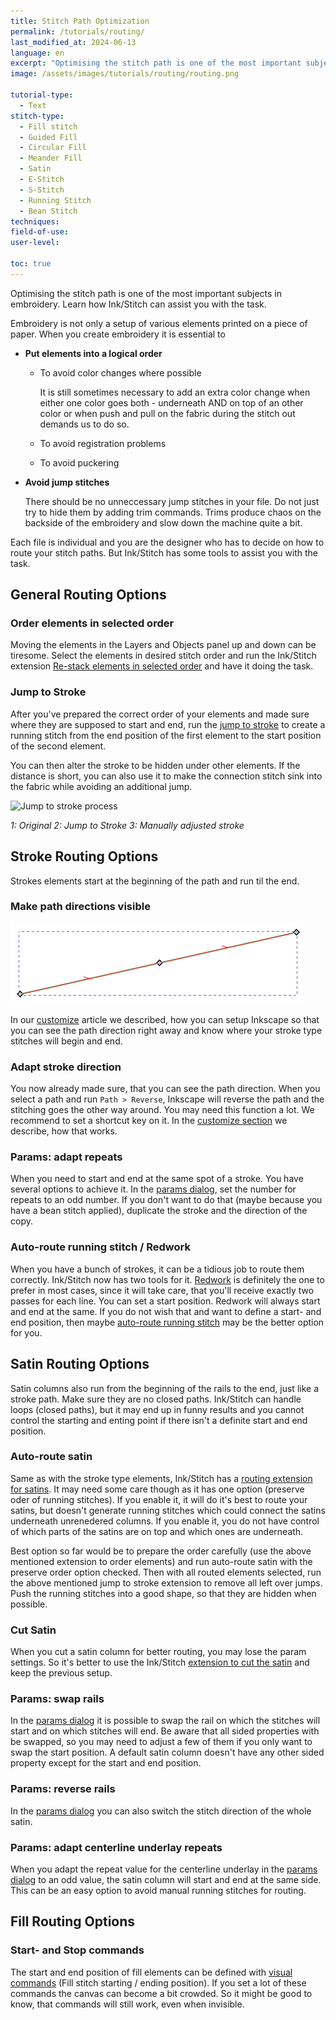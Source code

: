 ```yaml
---
title: Stitch Path Optimization
permalink: /tutorials/routing/
last_modified_at: 2024-06-13
language: en
excerpt: "Optimising the stitch path is one of the most important subjects in embroidery. Learn how Ink/Stitch can assist you with the task."
image: /assets/images/tutorials/routing/routing.png

tutorial-type:
  - Text
stitch-type:
  - Fill stitch
  - Guided Fill
  - Circular Fill
  - Meander Fill
  - Satin
  - E-Stitch
  - S-Stitch
  - Running Stitch
  - Bean Stitch
techniques:
field-of-use:
user-level: 

toc: true
---
```

Optimising the stitch path is one of the most important subjects in embroidery. Learn how Ink/Stitch can assist you with the task.

Embroidery is not only a setup of various elements printed on a piece of paper. When you create embroidery it is essential to

* **Put elements into a logical order**
  * To avoid color changes where possible

    It is still sometimes necessary to add an extra color change when either one color goes both - underneath AND on top of an other color
    or when push and pull on the fabric during the stitch out demands us to do so.
  * To avoid registration problems
  * To avoid puckering
* **Avoid jump stitches**

  There should be no unneccessary jump stitches in your file. Do not just try to hide them by adding trim commands.
  Trims produce chaos on the backside of the embroidery and slow down the machine quite a bit.

Each file is individual and you are the designer who has to decide on how to route your stitch paths. But Ink/Stitch has some tools to assist you with the task.

## General Routing Options

### Order elements in selected order

Moving the elements in the Layers and Objects panel up and down can be tiresome. Select the elements in desired stitch order and run the Ink/Stitch extension [Re-stack elements in selected order](/docs/edit/#re-stack-objects-in-order-of-selection) and have it doing the task.

### Jump to Stroke

After you've prepared the correct order of your elements and made sure where they are supposed to start and end,
run the [jump to stroke](/docs/stroke-tools/#jump-to-stroke) to create a running stitch from the end position of the first element to the start position of the second element.

You can then alter the stroke to be hidden under other elements. If the distance is short, you can also use it to make the connection stitch sink into the fabric while avoiding an additional jump.

![Jump to stroke process](/assets/images/docs/jump_to_stroke.png)

*1: Original 2: Jump to Stroke 3: Manually adjusted stroke*

## Stroke Routing Options

Strokes elements start at the beginning of the path and run til the end.

### Make path directions visible

![Stroke with visible path direction](/assets/images/tutorials/routing/path_direction.png)

In our [customize](/docs/customize/#enabling-path-outlines--direction) article we described, how you can setup Inkscape so that you can see the path direction right away and know where your stroke type stitches will begin and end.

### Adapt stroke direction

You now already made sure, that you can see the path direction. When you select a path and run `Path > Reverse`, Inkscape will reverse the path and the stitching goes the other way around. You may need this function a lot. We recommend to set a shortcut key on it. In the [customize section](/docs/customize/#shortcut-keys) we describe, how that works.

### Params: adapt repeats

When you need to start and end at the same spot of a stroke. You have several options to achieve it. In the [params dialog](/docs/params/), set the number for repeats to an odd number. If you don't want to do that (maybe because you have a bean stitch applied), duplicate the stroke and the direction of the copy.

### Auto-route running stitch / Redwork

When you have a bunch of strokes, it can be a tidious job to route them correctly.
Ink/Stitch now has two tools for it. [Redwork](/docs/stroke-tools/#redwork) is definitely the one to prefer in most cases, since it will take care, that you'll receive exactly two passes for each line. You can set a start position. Redwork will always start and end at the same. If you do not wish that and want to define a start- and end position, then maybe [auto-route running stitch](/docs/stroke-tools/#autoroute-running-stitch) may be the better option for you.


## Satin Routing Options

Satin columns also run from the beginning of the rails to the end, just like a stroke path. Make sure they are no closed paths. Ink/Stitch can handle loops (closed paths), but it may end up in funny results and you cannot control the starting and enting point if there isn't a definite start and end position.

### Auto-route satin

Same as with the stroke type elements, Ink/Stitch has a [routing extension for satins](/docs/satin-tools/#auto-route-satin-columns). It may need some care though as it has one option (preserve oder of running stitches). If you enable it, it will do it's best to route your satins, but doesn't generate running stitches which could connect the satins underneath unrenedered columns. If you enable it, you do not have control of which parts of the satins are on top and which ones are underneath.

Best option so far would be to prepare the order carefully (use the above mentioned extension to order elements) and run auto-route satin with the preserve order option checked. Then with all routed elements selected, run the above mentioned jump to stroke extension to remove all left over jumps. Push the running stitches into a good shape, so that they are hidden when possible.

### Cut Satin

When you cut a satin column for better routing, you may lose the param settings. So it's better to use the Ink/Stitch [extension to cut the satin](/docs/satin-tools/#cut-satin-column) and keep the previous setup.

### Params: swap rails

In the [params dialog](/docs/params/) it is possible to swap the rail on which the stitches will start and on which stitches will end. Be aware that all sided properties with be swapped, so you may need to adjust a few of them if you only want to swap the start position. A default satin column doesn't have any other sided property except for the start and end position.

### Params: reverse rails

In the [params dialog](/docs/params/) you can also switch the stitch direction of the whole satin.

### Params: adapt centerline underlay repeats

When you adapt the repeat value for the centerline underlay in the [params dialog](/docs/params/) to an odd value, the satin column will start and end at the same side. This can be an easy option to avoid manual running stitches for routing.

## Fill Routing Options

### Start- and Stop commands

The start and end position of fill elements can be defined with [visual commands](/docs/commands/) (Fill stitch starting / ending position). If you set a lot of these commands the canvas can become a bit crowded. So it might be good to know, that commands will still work, even when invisible.
